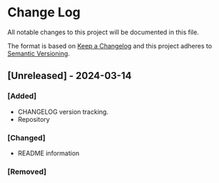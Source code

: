 # Change Log
All notable changes to this project will be documented in this file.
 
The format is based on [Keep a Changelog](http://keepachangelog.com/)
and this project adheres to [Semantic Versioning](http://semver.org/).
 
## [Unreleased] - 2024-03-14
### [Added]
- CHANGELOG version tracking.
- Repository

### [Changed]
- README information

### [Removed]

 
